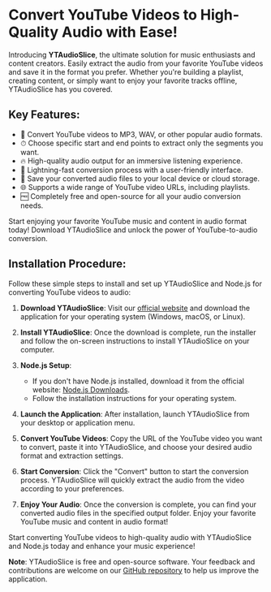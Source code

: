# Convert YouTube Videos to High-Quality Audio with Ease!

Introducing **YTAudioSlice**, the ultimate solution for music enthusiasts and content creators. Easily extract the audio from your favorite YouTube videos and save it in the format you prefer. Whether you're building a playlist, creating content, or simply want to enjoy your favorite tracks offline, YTAudioSlice has you covered.

## Key Features:

- 🎵 Convert YouTube videos to MP3, WAV, or other popular audio formats.
- ⏱ Choose specific start and end points to extract only the segments you want.
- 🔥 High-quality audio output for an immersive listening experience.
- 🚀 Lightning-fast conversion process with a user-friendly interface.
- 💾 Save your converted audio files to your local device or cloud storage.
- 🌐 Supports a wide range of YouTube video URLs, including playlists.
- 🆓 Completely free and open-source for all your audio conversion needs.

Start enjoying your favorite YouTube music and content in audio format today! Download YTAudioSlice and unlock the power of YouTube-to-audio conversion.


## Installation Procedure:

Follow these simple steps to install and set up YTAudioSlice and Node.js for converting YouTube videos to audio:

1. **Download YTAudioSlice**: Visit our [official website](https://www.ytaudioslice.com) and download the application for your operating system (Windows, macOS, or Linux).

2. **Install YTAudioSlice**: Once the download is complete, run the installer and follow the on-screen instructions to install YTAudioSlice on your computer.

3. **Node.js Setup**:
    - If you don't have Node.js installed, download it from the official website: [Node.js Downloads](https://nodejs.org/en/download/).
    - Follow the installation instructions for your operating system.

4. **Launch the Application**: After installation, launch YTAudioSlice from your desktop or application menu.

5. **Convert YouTube Videos**: Copy the URL of the YouTube video you want to convert, paste it into YTAudioSlice, and choose your desired audio format and extraction settings.

6. **Start Conversion**: Click the "Convert" button to start the conversion process. YTAudioSlice will quickly extract the audio from the video according to your preferences.

7. **Enjoy Your Audio**: Once the conversion is complete, you can find your converted audio files in the specified output folder. Enjoy your favorite YouTube music and content in audio format!

Start converting YouTube videos to high-quality audio with YTAudioSlice and Node.js today and enhance your music experience!

**Note**: YTAudioSlice is free and open-source software. Your feedback and contributions are welcome on our [GitHub repository](https://github.com/YourGitHubUsername/YTAudioSlice) to help us improve the application.
